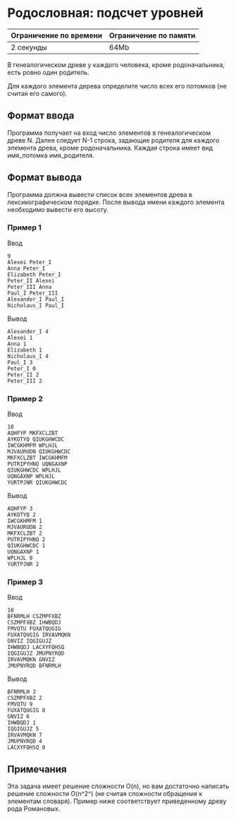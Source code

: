 # Родословная: подсчет уровней

| Ограничение по времени |  Ограничение по памяти|
|--|--|
| 2 секунды | 64Mb |

В генеалогическом древе у каждого человека, кроме родоначальника, есть ровно один родитель.

Для каждого элемента дерева определите число всех его потомков (не считая его самого).

## Формат ввода

Программа получает на вход число элементов в генеалогическом древе N. Далее следует N-1 строка, задающие родителя для каждого элемента древа, кроме родоначальника. Каждая строка имеет вид имя_потомка имя_родителя.

## Формат вывода

Программа должна вывести список всех элементов древа в лексикографическом порядке. После вывода имени каждого элемента необходимо вывести его высоту.

### Пример 1

Ввод

    9
    Alexei Peter_I
    Anna Peter_I
    Elizabeth Peter_I
    Peter_II Alexei
    Peter_III Anna
    Paul_I Peter_III
    Alexander_I Paul_I
    Nicholaus_I Paul_I

Вывод

    Alexander_I 4
    Alexei 1
    Anna 1
    Elizabeth 1
    Nicholaus_I 4
    Paul_I 3
    Peter_I 0
    Peter_II 2
    Peter_III 2

### Пример 2

Ввод

    10
    AQHFYP MKFXCLZBT
    AYKOTYQ QIUKGHWCDC
    IWCGKHMFM WPLHJL
    MJVAURUDN QIUKGHWCDC
    MKFXCLZBT IWCGKHMFM
    PUTRIPYHNQ UQNGAXNP
    QIUKGHWCDC WPLHJL
    UQNGAXNP WPLHJL
    YURTPJNR QIUKGHWCDC

Вывод

    AQHFYP 3
    AYKOTYQ 2
    IWCGKHMFM 1
    MJVAURUDN 2
    MKFXCLZBT 2
    PUTRIPYHNQ 2
    QIUKGHWCDC 1
    UQNGAXNP 1
    WPLHJL 0
    YURTPJNR 2

### Пример 3

Ввод

    10
    BFNRMLH CSZMPFXBZ
    CSZMPFXBZ IHWBQDJ
    FMVQTU FUXATQUGIG
    FUXATQUGIG IRVAVMQKN
    GNVIZ IQGIGUJZ
    IHWBQDJ LACXYFQHSQ
    IQGIGUJZ JMUPNYRQD
    IRVAVMQKN GNVIZ
    JMUPNYRQD BFNRMLH

Вывод

    BFNRMLH 3
    CSZMPFXBZ 2
    FMVQTU 9
    FUXATQUGIG 8
    GNVIZ 6
    IHWBQDJ 1
    IQGIGUJZ 5
    IRVAVMQKN 7
    JMUPNYRQD 4
    LACXYFQHSQ 0


## Примечания

Эта задача имеет решение сложности  O(n), но вам достаточно написать решение сложности  O(n^2^)  (не считая сложности обращения к элементам словаря). Пример ниже соответствует приведенному древу рода Романовых.